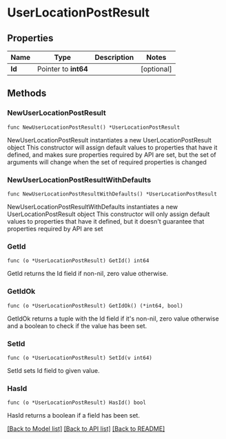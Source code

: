 # UserLocationPostResult

## Properties

Name | Type | Description | Notes
------------ | ------------- | ------------- | -------------
**Id** | Pointer to **int64** |  | [optional] 

## Methods

### NewUserLocationPostResult

`func NewUserLocationPostResult() *UserLocationPostResult`

NewUserLocationPostResult instantiates a new UserLocationPostResult object
This constructor will assign default values to properties that have it defined,
and makes sure properties required by API are set, but the set of arguments
will change when the set of required properties is changed

### NewUserLocationPostResultWithDefaults

`func NewUserLocationPostResultWithDefaults() *UserLocationPostResult`

NewUserLocationPostResultWithDefaults instantiates a new UserLocationPostResult object
This constructor will only assign default values to properties that have it defined,
but it doesn't guarantee that properties required by API are set

### GetId

`func (o *UserLocationPostResult) GetId() int64`

GetId returns the Id field if non-nil, zero value otherwise.

### GetIdOk

`func (o *UserLocationPostResult) GetIdOk() (*int64, bool)`

GetIdOk returns a tuple with the Id field if it's non-nil, zero value otherwise
and a boolean to check if the value has been set.

### SetId

`func (o *UserLocationPostResult) SetId(v int64)`

SetId sets Id field to given value.

### HasId

`func (o *UserLocationPostResult) HasId() bool`

HasId returns a boolean if a field has been set.


[[Back to Model list]](../README.md#documentation-for-models) [[Back to API list]](../README.md#documentation-for-api-endpoints) [[Back to README]](../README.md)


